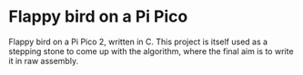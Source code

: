 # Flappy bird on a Pi Pico

Flappy bird on a Pi Pico 2, written in C. This project is itself used as a stepping stone to come up with the algorithm, where the final aim is to write it in raw assembly.
